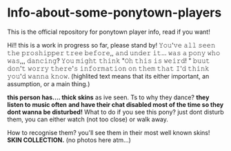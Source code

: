 # Info-about-some-ponytown-players
This is the official repository for ponytown player info, read if you want!


Hi!! this is a work in progress so far, please stand by!
𝚈𝚘𝚞'𝚟𝚎 𝚊𝚕𝚕 𝚜𝚎𝚎𝚗 𝚝𝚑𝚎 𝚙𝚛𝚘𝚜𝚑𝚒𝚙𝚙𝚎𝚛 𝚝𝚛𝚎𝚎 𝚋𝚎𝚏𝚘𝚛𝚎,, 𝚊𝚗𝚍 𝚞𝚗𝚍𝚎𝚛 𝚒𝚝... 𝚠𝚊𝚜 𝚊 𝚙𝚘𝚗𝚢 𝚠𝚑𝚘 𝚠𝚊𝚜,,, 𝚍𝚊𝚗𝚌𝚒𝚗𝚐?  𝚈𝚘𝚞 𝚖𝚒𝚐𝚑𝚝 𝚝𝚑𝚒𝚗𝚔 "𝙾𝚑 𝚝𝚑𝚒𝚜 𝚒𝚜 𝚠𝚎𝚒𝚛𝚍! " 𝚋𝚞𝚞𝚝 𝚍𝚘𝚗'𝚝 𝚠𝚘𝚛𝚛𝚢 𝚝𝚑𝚎𝚛𝚎'𝚜 𝚒𝚗𝚏𝚘𝚛𝚖𝚊𝚝𝚒𝚘𝚗 𝚘𝚗 𝚝𝚑𝚎𝚖 𝚝𝚑𝚊𝚝 𝙸'𝚍 𝚝𝚑𝚒𝚗𝚔 𝚢𝚘𝚞'𝚍 𝚠𝚊𝚗𝚗𝚊 𝚔𝚗𝚘𝚠. (highlited text means that its either important, an assumption, or a main thing.)

**this person has.... thick skins** as ive seen. Ts to why they dance? **they listen to music often** **and have their chat disabled most of the time so they dont wanna be disturbed!** What to do if you see this pony? just dont disturb them, you can either watch (not too close) or walk away.

How to recognise them? you'll see them in their most well known skins!
**SKIN COLLECTION.**
(no photos here atm...)
